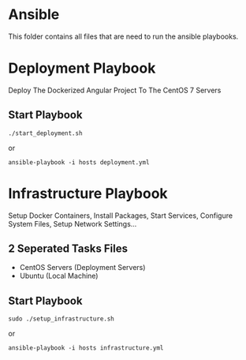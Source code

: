 # Ansible
This folder contains all files that are need to run the ansible playbooks.

# Deployment Playbook
Deploy The Dockerized Angular Project To The CentOS 7 Servers

## Start Playbook
```console
./start_deployment.sh
```
or
```console
ansible-playbook -i hosts deployment.yml
```

# Infrastructure Playbook
Setup Docker Containers, Install Packages, Start Services, Configure System Files, Setup Network Settings...

## 2 Seperated Tasks Files
* CentOS Servers (Deployment Servers)
* Ubuntu (Local Machine)

## Start Playbook
```console
sudo ./setup_infrastructure.sh
```
or
```console
ansible-playbook -i hosts infrastructure.yml
```